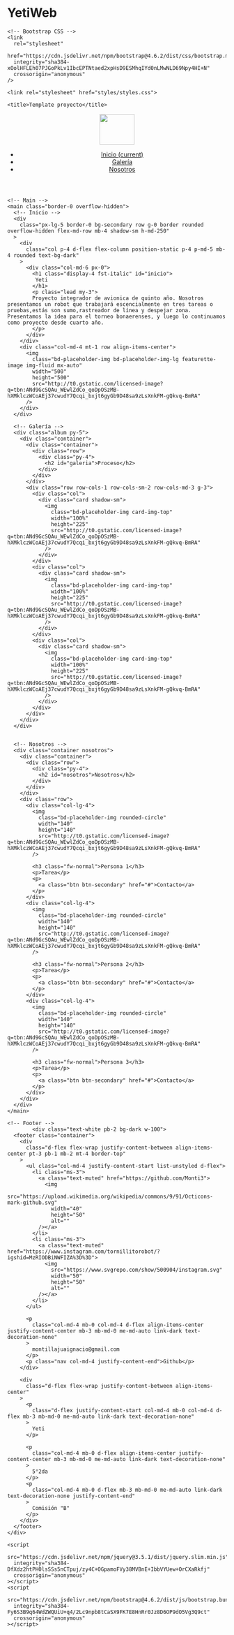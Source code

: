 # YetiWeb
<!DOCTYPE html>
<html lang="en">
  <head>
    <!-- Required meta tags -->
    <meta charset="utf-8" />
    <meta
      name="viewport"
      content="width=device-width, initial-scale=1
      , shrink-to-fit=no"
    />

    <!-- Bootstrap CSS -->
    <link
      rel="stylesheet"
      href="https://cdn.jsdelivr.net/npm/bootstrap@4.6.2/dist/css/bootstrap.min.css"
      integrity="sha384-xOolHFLEh07PJGoPkLv1IbcEPTNtaed2xpHsD9ESMhqIYd0nLMwNLD69Npy4HI+N"
      crossorigin="anonymous"
    />

    <link rel="stylesheet" href="styles/styles.css">

    <title>Template proyecto</title>
  </head>
  <body>
    <!-- Navbar -->
    <header class="border-0">
      <nav class="navbar navbar-expand-md navbar-dark bg-dark">
        <a class="navbar-brand" href="#">
          <img
            src="https://assets.stickpng.com/images/58a7a0775ad0fd0b7fdd33ac.png"
            width="80"
            height="70"
            alt=""
          />
        </a>
        <div class="collapse navbar-collapse" id="navbarCollapse">
          <ul class="navbar-nav ml-auto">
            <li class="nav-item">
              <a class="nav-link active" href="#inicio"
                >Inicio <span class="sr-only">(current)</span></a
              >
            </li>
            <li class="nav-item active">
              <a class="nav-link" href="#galeria">Galería</a>
            </li>
            <li class="nav-item active">
              <a class="nav-link" href="#nosotros">Nosotros</a>
            </li>
          </ul>
        </div>
      </nav>
    </header>

    <!-- Main -->
    <main class="border-0 overflow-hidden">
      <!-- Inicio -->
      <div
        class="px-lg-5 border-0 bg-secondary row g-0 border rounded overflow-hidden flex-md-row mb-4 shadow-sm h-md-250"
      >
        <div
          class="col p-4 d-flex flex-column position-static p-4 p-md-5 mb-4 rounded text-bg-dark"
        >
          <div class="col-md-6 px-0">
            <h1 class="display-4 fst-italic" id="inicio">
             Yeti
            </h1>
            <p class="lead my-3">
            Proyecto integrador de avionica de quinto año. Nosotros presentamos un robot que trabajará escencialmente en tres tareas o pruebas,estás son sumo,rastreador de línea y despejar zona.            Presentamos la idea para el torneo bonaerenses, y luego lo continuamos como proyecto desde cuarto año.
            </p>
          </div>
        </div>
        <div class="col-md-4 mt-1 row align-items-center">
          <img
            class="bd-placeholder-img bd-placeholder-img-lg featurette-image img-fluid mx-auto"
            width="500"
            height="500"
            src="http://t0.gstatic.com/licensed-image?q=tbn:ANd9GcSQAu_WEwlZdCo_qoDpOSzMB-hXMklczWCoAEj37cwudY7Qcqi_bxjt6gyGb9D48sa9zLsXnkFM-gQkvq-BmRA"
          />
        </div>
      </div>

      <!-- Galería -->
      <div class="album py-5">
        <div class="container">
          <div class="container">
            <div class="row">
              <div class="py-4">
                <h2 id="galeria">Proceso</h2>
              </div>
            </div>
          </div>
          <div class="row row-cols-1 row-cols-sm-2 row-cols-md-3 g-3">
            <div class="col">
              <div class="card shadow-sm">
                <img
                  class="bd-placeholder-img card-img-top"
                  width="100%"
                  height="225"
                  src="http://t0.gstatic.com/licensed-image?q=tbn:ANd9GcSQAu_WEwlZdCo_qoDpOSzMB-hXMklczWCoAEj37cwudY7Qcqi_bxjt6gyGb9D48sa9zLsXnkFM-gQkvq-BmRA"
                />
              </div>
            </div>
            <div class="col">
              <div class="card shadow-sm">
                <img
                  class="bd-placeholder-img card-img-top"
                  width="100%"
                  height="225"
                  src="http://t0.gstatic.com/licensed-image?q=tbn:ANd9GcSQAu_WEwlZdCo_qoDpOSzMB-hXMklczWCoAEj37cwudY7Qcqi_bxjt6gyGb9D48sa9zLsXnkFM-gQkvq-BmRA"
                />
              </div>
            </div>
            <div class="col">
              <div class="card shadow-sm">
                <img
                  class="bd-placeholder-img card-img-top"
                  width="100%"
                  height="225"
                  src="http://t0.gstatic.com/licensed-image?q=tbn:ANd9GcSQAu_WEwlZdCo_qoDpOSzMB-hXMklczWCoAEj37cwudY7Qcqi_bxjt6gyGb9D48sa9zLsXnkFM-gQkvq-BmRA"
                />
              </div>
            </div>
          </div>
        </div>
      </div>
      

      <!-- Nosotros -->
      <div class="container nosotros">
        <div class="container">
          <div class="row">
            <div class="py-4">
              <h2 id="nosotros">Nosotros</h2>
            </div>
          </div>
        </div>
        <div class="row">
          <div class="col-lg-4">
            <img
              class="bd-placeholder-img rounded-circle"
              width="140"
              height="140"
              src="http://t0.gstatic.com/licensed-image?q=tbn:ANd9GcSQAu_WEwlZdCo_qoDpOSzMB-hXMklczWCoAEj37cwudY7Qcqi_bxjt6gyGb9D48sa9zLsXnkFM-gQkvq-BmRA"
            />

            <h3 class="fw-normal">Persona 1</h3>
            <p>Tarea</p>
            <p>
              <a class="btn btn-secondary" href="#">Contacto</a>
            </p>
          </div>
          <div class="col-lg-4">
            <img
              class="bd-placeholder-img rounded-circle"
              width="140"
              height="140"
              src="http://t0.gstatic.com/licensed-image?q=tbn:ANd9GcSQAu_WEwlZdCo_qoDpOSzMB-hXMklczWCoAEj37cwudY7Qcqi_bxjt6gyGb9D48sa9zLsXnkFM-gQkvq-BmRA"
            />

            <h3 class="fw-normal">Persona 2</h3>
            <p>Tarea</p>
            <p>
              <a class="btn btn-secondary" href="#">Contacto</a>
            </p>
          </div>
          <div class="col-lg-4">
            <img
              class="bd-placeholder-img rounded-circle"
              width="140"
              height="140"
              src="http://t0.gstatic.com/licensed-image?q=tbn:ANd9GcSQAu_WEwlZdCo_qoDpOSzMB-hXMklczWCoAEj37cwudY7Qcqi_bxjt6gyGb9D48sa9zLsXnkFM-gQkvq-BmRA"
            />

            <h3 class="fw-normal">Persona 3</h3>
            <p>Tarea</p>
            <p>
              <a class="btn btn-secondary" href="#">Contacto</a>
            </p>
          </div>
        </div>
      </div>
    </main>

    <!-- Footer -->
            <div class="text-white pb-2 bg-dark w-100">
      <footer class="container">
        <div
          class="d-flex flex-wrap justify-content-between align-items-center pt-3 pb-1 mb-2 mt-4 border-top"
        >
          <ul class="col-md-4 justify-content-start list-unstyled d-flex">
            <li class="ms-3">
              <a class="text-muted" href="https://github.com/Monti3">
                <img
                  src="https://upload.wikimedia.org/wikipedia/commons/9/91/Octicons-mark-github.svg"
                  width="40"
                  height="50"
                  alt=""
              /></a>
            </li>
            <li class="ms-3">
              <a class="text-muted" href="https://www.instagram.com/tornillitorobot/?igshid=MzRIODBiNWFIZA%3D%3D">
                <img
                  src="https://www.svgrepo.com/show/500904/instagram.svg"
                  width="50"
                  height="50"
                  alt=""
              /></a>
            </li>
          </ul>

          <p
            class="col-md-4 mb-0 col-md-4 d-flex align-items-center justify-content-center mb-3 mb-md-0 me-md-auto link-dark text-decoration-none"
          >
            montillajuaignacio@gmail.com
          </p>
          <p class="nav col-md-4 justify-content-end">Github</p>
        </div>

        <div
          class="d-flex flex-wrap justify-content-between align-items-center"
        >
          <p
            class="d-flex justify-content-start col-md-4 mb-0 col-md-4 d-flex mb-3 mb-md-0 me-md-auto link-dark text-decoration-none"
          >
            Yeti
          </p>

          <p
            class="col-md-4 mb-0 d-flex align-items-center justify-content-center mb-3 mb-md-0 me-md-auto link-dark text-decoration-none"
          >
            5°2da
          </p>
          <p
            class="col-md-4 mb-0 d-flex mb-3 mb-md-0 me-md-auto link-dark text-decoration-none justify-content-end"
          >
            Comisión "B"
          </p>
        </div>
      </footer>
    </div>

    <script
      src="https://cdn.jsdelivr.net/npm/jquery@3.5.1/dist/jquery.slim.min.js"
      integrity="sha384-DfXdz2htPH0lsSSs5nCTpuj/zy4C+OGpamoFVy38MVBnE+IbbVYUew+OrCXaRkfj"
      crossorigin="anonymous"
    ></script>
    <script
      src="https://cdn.jsdelivr.net/npm/bootstrap@4.6.2/dist/js/bootstrap.bundle.min.js"
      integrity="sha384-Fy6S3B9q64WdZWQUiU+q4/2Lc9npb8tCaSX9FK7E8HnRr0Jz8D6OP9dO5Vg3Q9ct"
      crossorigin="anonymous"
    ></script>
  </body>
</html>
